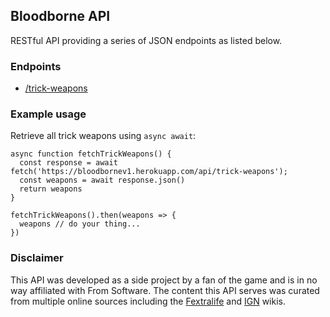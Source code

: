 ## Bloodborne API
RESTful API providing a series of JSON endpoints as listed below. 

### Endpoints
- <a href="https://bloodbornev1.herokuapp.com/api/trick-weapons" target="_blank">/trick-weapons</a>

### Example usage
Retrieve all trick weapons using `async await`:
```
async function fetchTrickWeapons() {
  const response = await fetch('https://bloodbornev1.herokuapp.com/api/trick-weapons');
  const weapons = await response.json()
  return weapons
}

fetchTrickWeapons().then(weapons => {
  weapons // do your thing...
})
```

### Disclaimer
This API was developed as a side project by a fan of the game and is in no way affiliated with From Software. The content this API serves was curated from multiple online sources including the [Fextralife](https://bloodborne.wiki.fextralife.com/Bloodborne+Wiki) and [IGN](https://www.ign.com/wikis/bloodborne/) wikis. 